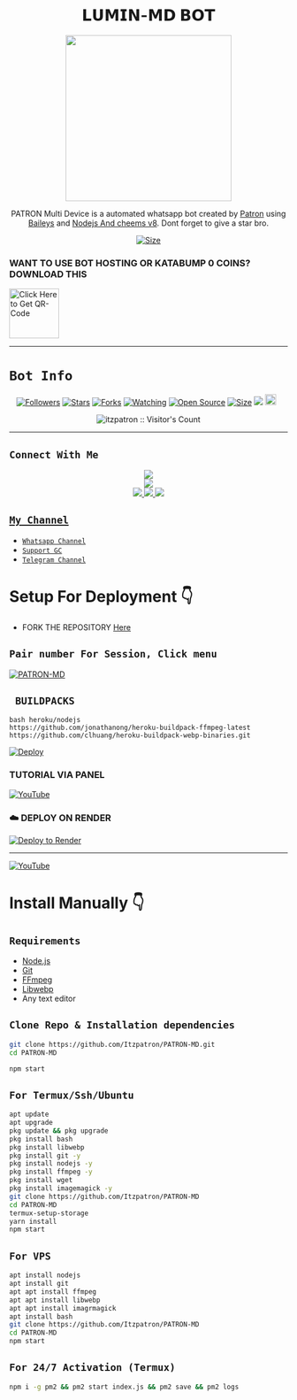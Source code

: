 <h1 align="center">𝗟𝗨𝗠𝗜𝗡-𝗠𝗗 𝗕𝗢𝗧<br></h1>
<p align="center">
<img src="https://i.imgur.com/QNvEMVB.jpeg" height="300" />
</p>

<p align="center">
PATRON Multi Device is a automated whatsapp bot created by <a href="https://github.com/Itzpatron" target="_blank">Patron</a> using <a href="https://github.com/adiwajshing/Baileys" target="_blank">Baileys</a> and <a href="https://github.com/nodejs" target="_blank">Nodejs And cheems v8</a>. Dont forget to give a star bro.
</p>

<p align="center">
<a href="https://youtu.be/ygIOzvZS0z0?si=HBG2WzpWO-2cBBkJ"><img title="Size" src="https://img.shields.io/badge/Tutorial-Video-green"></a>
</p>

### WANT TO USE BOT HOSTING OR KATABUMP 0 COINS? DOWNLOAD THIS
 
<a href="https://devuploads.com/h1u6arhq80vf"><img src="https://img.shields.io/badge/PATRON MD-green" alt="Click Here to Get QR-Code" width="90"></a>

------

# ```Bot Info```
<p align="center">
<a href="https://github.com/Itzpatron/followers"><img title="Followers" src="https://img.shields.io/github/followers/Itzpatron?color=red&style=flat-square"></a>
<a href="https://github.com/Itzpatron/PATRON-MD/stargazers/"><img title="Stars" src="https://img.shields.io/github/stars/Itzpatron/PATRON-MD?color=blue&style=flat-square"></a>
<a href="https://github.com/Itzpatron/PATRON-MD/network/members"><img title="Forks" src="https://img.shields.io/github/forks/Itzpatron/PATRON-MD?color=red&style=flat-square"></a>
<a href="https://github.com/Itzpatron/PATRON-MD/watchers"><img title="Watching" src="https://img.shields.io/github/watchers/Itzpatron/PATRON-MD?label=Watchers&color=blue&style=flat-square"></a>
<a href="https://github.com/Itzpatron/PATRON-MD"><img title="Open Source" src="https://img.shields.io/badge/Author-Patron%20Bot%20Inc.-red?v=103"></a>
<a href="https://github.com/Itzpatron/PATRON-MD/"><img title="Size" src="https://img.shields.io/github/repo-size/Itzpatron/PATRON-MD?style=flat-square&color=green"></a>
<a href="https://hits.seeyoufarm.com"><img src="https://hits.seeyoufarm.com/api/count/incr/badge.svg?url=https%3A%2F%2Fgithub.com%2FItzpatron%2FPATRON-MD&count_bg=%2379C83D&title_bg=%23555555&icon=probot.svg&icon_color=%2300FF6D&title=hits&edge_flat=false"/></a>
<a href="https://github.com/Itzpatron/PATRON-MD/graphs/commit-activity"><img height="20" src="https://img.shields.io/badge/Maintained%3F-yes-green.svg"></a>&nbsp;&nbsp;
</p>
<p align='center'>
    </p>
<p align="center"><img src="https://profile-counter.glitch.me/{PATRON-MD}/count.svg" alt="itzpatron :: Visitor's Count" /></p>

-------

## ```Connect With Me```
<p align="center">
<a href="https://www.youtube.com/@Itzpatron1"><img src="https://img.shields.io/badge/YouTube-ff0000?style=for-the-badge&logo=youtube&logoColor=ff000000&link=https://www.youtube.com/@Itzpatron1" /><br>
<a href="https://whatsapp.com/channel/0029Val0s0rIt5rsIDPCoD2q"><img src="https://img.shields.io/badge/WhatsApp Channel-25D366?style=for-the-badge&logo=whatsapp&logoColor=white&link=https://whatsapp.com/channel/0029Val0s0rIt5rsIDPCoD2q" /><br>
<a href="https://t.me/patrontechhub"><img src="https://img.shields.io/badge/Telegram-00FFFF?style=for-the-badge&logo=telegram&logoColor=white" />
<a href="https://chat.whatsapp.com/C6pWKvDfFRTAXScxTGFqvP"><img src="https://img.shields.io/badge/Support Group-25D366?style=for-the-badge&logo=whatsapp&logoColor=white" />
<a href="https://www.instagram.com/justt.patron?igsh=MzNlNGNkZWQ4Mg=="><img src="https://img.shields.io/badge/Instagram-A020F0?style=for-the-badge&logo=instagram&logoColor=white" />
</p>


## ```My Channel```

- [`Whatsapp Channel`](https://whatsapp.com/channel/0029Val0s0rIt5rsIDPCoD2q)
- [`Support GC`](https://chat.whatsapp.com/C6pWKvDfFRTAXScxTGFqvP)
- [`Telegram Channel`](https://t.me/patrontechhub)


# Setup For Deployment 👇

- FORK THE REPOSITORY [Here](https://github.com/Itzpatron/PATRON-MD/fork)

## `Pair number For Session, Click menu`
[![PATRON-MD](https://repl.it/badge/github/quiec/whatsasena)](https://patron-pair.onrender.com/)


## ` BUILDPACKS`

```
bash heroku/nodejs
https://github.com/jonathanong/heroku-buildpack-ffmpeg-latest
https://github.com/clhuang/heroku-buildpack-webp-binaries.git
```

[![Deploy](https://www.herokucdn.com/deploy/button.svg)](https://heroku.com/deploy?template=https://github.com/Itzpatron/PATRON-MD/)

### TUTORIAL VIA PANEL

[![YouTube](https://img.shields.io/badge/YouTube-FF0000?style=for-the-badge&logo=youtube&logoColor=white)](https://youtu.be/ygIOzvZS0z0?si=79yGQpgdIqa4Yt0U)

### ☁️ DEPLOY ON RENDER
[![Deploy to Render](https://binbashbanana.github.io/deploy-buttons/buttons/remade/render.svg)](https://dashboard.render.com/blueprint/new?repo=https%3A%2F%2Fgithub.com%2FItzpatron-Li%2FPATRON-MD)

------------------
[![YouTube](https://img.shields.io/badge/YouTube-FF0000?style=for-the-badge&logo=youtube&logoColor=white)](https://www.youtube.com/@itzpatron1)

# Install Manually 👇
## `Requirements`
* [Node.js](https://nodejs.org/en/)
* [Git](https://git-scm.com/downloads)
* [FFmpeg](https://github.com/BtbN/FFmpeg-Builds/releases/download/autobuild-2020-12-08-13-03/ffmpeg-n4.3.1-26-gca55240b8c-win64-gpl-4.3.zip)
* [Libwebp](https://developers.google.com/speed/webp/download)
* Any text editor
## `Clone Repo & Installation dependencies`
```bash
git clone https://github.com/Itzpatron/PATRON-MD.git
cd PATRON-MD

npm start
```
## `For Termux/Ssh/Ubuntu`
```bash
apt update
apt upgrade
pkg update && pkg upgrade
pkg install bash
pkg install libwebp
pkg install git -y
pkg install nodejs -y 
pkg install ffmpeg -y 
pkg install wget
pkg install imagemagick -y
git clone https://github.com/Itzpatron/PATRON-MD
cd PATRON-MD
termux-setup-storage
yarn install
npm start
```
## `For VPS`
```bash
apt install nodejs 
apt install git 
apt apt install ffmpeg 
apt apt install libwebp 
apt apt install imagrmagick
apt install bash
git clone https://github.com/Itzpatron/PATRON-MD
cd PATRON-MD
npm start
```
## `For 24/7 Activation (Termux)`
```bash
npm i -g pm2 && pm2 start index.js && pm2 save && pm2 logs
```
